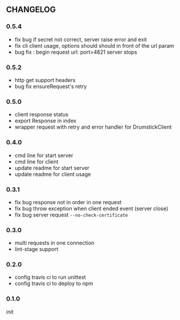 ## CHANGELOG

### 0.5.4

* fix bug if secret not correct, server raise error and exit
* fix cli client usage, options should should in front of the url param 
* bug fix : begin request url: port=4821 server stops

### 0.5.2

* http get support headers
* bug fix ensureRequest's retry

### 0.5.0

* client response status
* export Response in index
* wrapper request with retry and error handler for DrumstickClient

### 0.4.0

* cmd line for start server
* cmd line for client
* update readme for start server 
* update readme for client usage

### 0.3.1

* fix bug response not in order in one request
* fix bug throw exception when client ended event (server close) 
* fix bug server request `--no-check-certificate`

### 0.3.0

* multi requests in one connection
* lint-stage support

### 0.2.0

* config travis ci to run unittest
* config travis ci to deploy to npm

### 0.1.0

init
